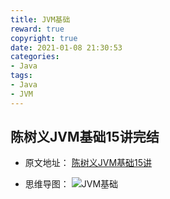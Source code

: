 ```yaml
---
title: JVM基础
reward: true
copyright: true
date: 2021-01-08 21:30:53
categories:
- Java
tags: 
- Java
- JVM
---
```



## 陈树义JVM基础15讲完结
- 原文地址： [陈树义JVM基础15讲](https://www.cnblogs.com/chanshuyi/p/jvm_serial_00_why_learn_jvm.html)
<!--more-->
- 思维导图： ![JVM基础](https://blog-1257162717.cos.ap-shanghai.myqcloud.com/JVM%E5%9F%BA%E7%A1%80/img1.webp)
